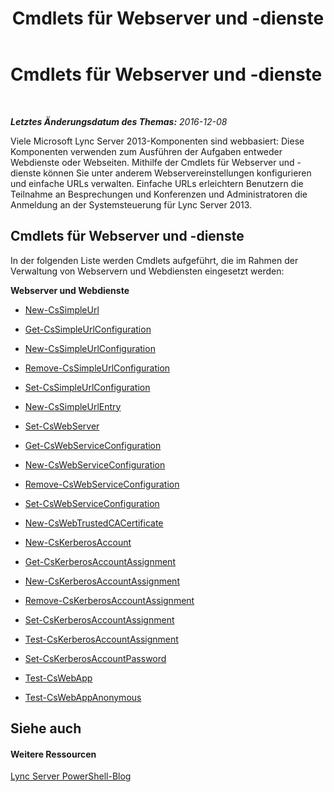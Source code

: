﻿---
title: Cmdlets für Webserver und -dienste
TOCTitle: Cmdlets für Webserver und -dienste
ms:assetid: 07ce7fd4-4068-4957-9cb9-fd121b43858c
ms:mtpsurl: https://technet.microsoft.com/de-de/library/Gg415631(v=OCS.15)
ms:contentKeyID: 49293084
ms.date: 12/10/2016
mtps_version: v=OCS.15
ms.translationtype: HT
---

# Cmdlets für Webserver und -dienste

 

_**Letztes Änderungsdatum des Themas:** 2016-12-08_

Viele Microsoft Lync Server 2013-Komponenten sind webbasiert: Diese Komponenten verwenden zum Ausführen der Aufgaben entweder Webdienste oder Webseiten. Mithilfe der Cmdlets für Webserver und -dienste können Sie unter anderem Webservereinstellungen konfigurieren und einfache URLs verwalten. Einfache URLs erleichtern Benutzern die Teilnahme an Besprechungen und Konferenzen und Administratoren die Anmeldung an der Systemsteuerung für Lync Server 2013.

## Cmdlets für Webserver und -dienste

In der folgenden Liste werden Cmdlets aufgeführt, die im Rahmen der Verwaltung von Webservern und Webdiensten eingesetzt werden:

**Webserver und Webdienste**

  - [New-CsSimpleUrl](new-cssimpleurl.md)

  - [Get-CsSimpleUrlConfiguration](get-cssimpleurlconfiguration.md)

  - [New-CsSimpleUrlConfiguration](new-cssimpleurlconfiguration.md)

  - [Remove-CsSimpleUrlConfiguration](remove-cssimpleurlconfiguration.md)

  - [Set-CsSimpleUrlConfiguration](set-cssimpleurlconfiguration.md)

  - [New-CsSimpleUrlEntry](new-cssimpleurlentry.md)

  - [Set-CsWebServer](set-cswebserver.md)

  - [Get-CsWebServiceConfiguration](get-cswebserviceconfiguration.md)

  - [New-CsWebServiceConfiguration](new-cswebserviceconfiguration.md)

  - [Remove-CsWebServiceConfiguration](remove-cswebserviceconfiguration.md)

  - [Set-CsWebServiceConfiguration](set-cswebserviceconfiguration.md)

  - [New-CsWebTrustedCACertificate](new-cswebtrustedcacertificate.md)

  - [New-CsKerberosAccount](new-cskerberosaccount.md)

  - [Get-CsKerberosAccountAssignment](get-cskerberosaccountassignment.md)

  - [New-CsKerberosAccountAssignment](new-cskerberosaccountassignment.md)

  - [Remove-CsKerberosAccountAssignment](remove-cskerberosaccountassignment.md)

  - [Set-CsKerberosAccountAssignment](set-cskerberosaccountassignment.md)

  - [Test-CsKerberosAccountAssignment](test-cskerberosaccountassignment.md)

  - [Set-CsKerberosAccountPassword](set-cskerberosaccountpassword.md)

  - [Test-CsWebApp](test-cswebapp.md)

  - [Test-CsWebAppAnonymous](test-cswebappanonymous.md)

## Siehe auch

#### Weitere Ressourcen

[Lync Server PowerShell-Blog](http://go.microsoft.com/fwlink/?linkid=203150%26clcid=0x407)

